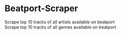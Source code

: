 # Beatport-Scraper

Scrape top 10 tracks of all artists available on beatport <br />
Scrape top 10 tracks of all genres available on beatport  <br />


